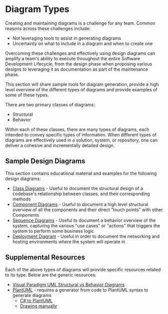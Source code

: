 # Diagram Types

Creating and maintaining diagrams is a challenge for any team. Common reasons across these challenges include:

- Not leveraging tools to assist in generating diagrams
- Uncertainty on what to include in a diagram and when to create one

Overcoming these challenges and effectively using design diagrams can amplify a team's ability to execute throughout the entire Software Development Lifecycle, from the design phase when proposing various designs to leveraging it as documentation as part of the maintenance phase.

This section will share sample tools for diagram generation, provide a high level overview of the different types of diagrams and provide examples of some of these types.

There are two primary classes of diagrams:

- Structural
- Behavior

Within each of these classes, there are many types of diagrams, each intended to convey specific types of information. When different types of diagrams are effectively used in a solution, system, or repository, one can deliver a cohesive and incrementally detailed design.

## Sample Design Diagrams

This section contains educational material and examples for the following design diagrams:

- [Class Diagrams](./templates/class-diagrams.md) - Useful to document the structural design of a codebase's relationship between classes, and their corresponding methods
- [Component Diagrams](./templates/component-diagrams.md) - Useful to document a high level structural overview of all the components and their direct "touch points" with other Components
- [Sequence Diagrams](./templates/sequence-diagrams.md) - Useful to document a behavior overview of the system, capturing the various "use cases" or "actions" that triggers the system to perform some business logic
- [Deployment Diagram](./templates/deployment-diagrams.md) - Useful in order to document the networking and hosting environments where the system will operate in

## Supplemental Resources

Each of the above types of diagrams will provide specific resources related to its type. Below are the generic resources:

- [Visual Paradigm UML Structural vs Behavior Diagrams](https://www.visual-paradigm.com/cn/guide/uml-unified-modeling-language/uml-)
- [PlantUML](https://marketplace.visualstudio.com/items?itemName=jebbs.plantuml) - requires a generator from code to PlantUML syntax to generate diagrams
  - [C# to PlantUML](https://marketplace.visualstudio.com/items?itemName=pierre3.csharp-to-plantuml)
  - [Drawing manually](https://towardsdatascience.com/drawing-a-uml-diagram-in-the-vs-code-53c2e67deffe)

